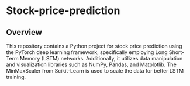 # Stock-price-prediction

## Overview ##

This repository contains a Python project for stock price prediction using the PyTorch deep learning framework, specifically employing Long Short-Term Memory (LSTM) networks. Additionally, it utilizes data manipulation and visualization libraries such as NumPy, Pandas, and Matplotlib. The MinMaxScaler from Scikit-Learn is used to scale the data for better LSTM training. 

